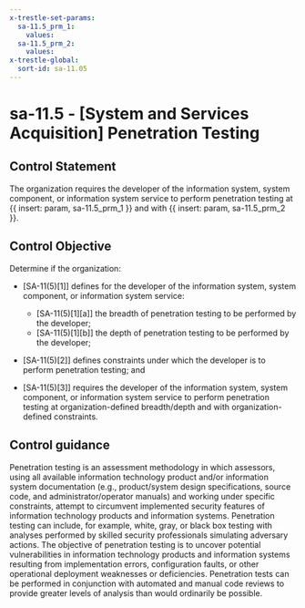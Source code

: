 ```yaml
---
x-trestle-set-params:
  sa-11.5_prm_1:
    values:
  sa-11.5_prm_2:
    values:
x-trestle-global:
  sort-id: sa-11.05
---
```


# sa-11.5 - \[System and Services Acquisition\] Penetration Testing

## Control Statement

The organization requires the developer of the information system, system component, or information system service to perform penetration testing at {{ insert: param, sa-11.5_prm_1 }} and with {{ insert: param, sa-11.5_prm_2 }}.

## Control Objective

Determine if the organization:

- \[SA-11(5)[1]\] defines for the developer of the information system, system component, or information system service:

  - \[SA-11(5)[1][a]\] the breadth of penetration testing to be performed by the developer;
  - \[SA-11(5)[1][b]\] the depth of penetration testing to be performed by the developer;

- \[SA-11(5)[2]\] defines constraints under which the developer is to perform penetration testing; and

- \[SA-11(5)[3]\] requires the developer of the information system, system component, or information system service to perform penetration testing at organization-defined breadth/depth and with organization-defined constraints.

## Control guidance

Penetration testing is an assessment methodology in which assessors, using all available information technology product and/or information system documentation (e.g., product/system design specifications, source code, and administrator/operator manuals) and working under specific constraints, attempt to circumvent implemented security features of information technology products and information systems. Penetration testing can include, for example, white, gray, or black box testing with analyses performed by skilled security professionals simulating adversary actions. The objective of penetration testing is to uncover potential vulnerabilities in information technology products and information systems resulting from implementation errors, configuration faults, or other operational deployment weaknesses or deficiencies. Penetration tests can be performed in conjunction with automated and manual code reviews to provide greater levels of analysis than would ordinarily be possible.

